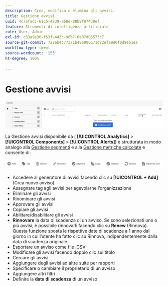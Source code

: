 ```yaml
---
description: Crea, modifica o elimina gli avvisi.
title: Gestione avvisi
uuid: 4c7afadc-61c5-4239-ab8e-88b8f87438ef
feature: Strumenti di intelligenza artificiale
role: User, Admin
exl-id: c33a9a30-f53f-443c-96b7-6a87d03573c7
source-git-commit: 7226b4c77371b486006671d72efa9e0f0d9eb1ea
workflow-type: tm+mt
source-wordcount: '153'
ht-degree: 100%

---
```


# Gestione avvisi

![](assets/alert-manager.png)

La Gestione avvisi disponibile da ( **[!UICONTROL Analytics]** > **[!UICONTROL Components]** > **[!UICONTROL Alerts]**) è strutturata in modo analogo alla [Gestione segmenti](https://experienceleague.adobe.com/docs/analytics/components/segmentation/segmentation-workflow/seg-manage.html?lang=it) e alla [Gestione metriche calcolate](https://experienceleague.adobe.com/docs/analytics/components/calculated-metrics/calcmetric-workflow/cm-manager.html?lang=it) e consente di:

![](assets/alert-manager-tasks.png)

* Accedere al generatore di avvisi facendo clic su **[!UICONTROL + Add]** (Crea nuovo avviso).
* Assegnare tag agli avvisi per agevolarne l’organizzazione
* Eliminare gli avvisi
* Rinominare gli avvisi
* Approvare gli avvisi
* Copiare gli avvisi
* Abilitare/disabilitare gli avvisi
* **Rinnovare** la data di scadenza di un avviso. Se sono selezionati uno o più avvisi, è possibile rinnovarli facendo clic su **Renew** (Rinnova). Questa funzione sposta le rispettive date di scadenza a 1 anno dal giorno in cui l’utente ha fatto clic su Rinnova, indipendentemente dalla data di scadenza originale.
* Esportare un avviso come file .CSV
* Modificare gli avvisi facendo doppio clic sul titolo
* Cercare gli avvisi
* Aggiungere degli avvisi ad altre suite per rapporti
* Specificare o cambiare il proprietario di un avviso
* Aggiungere altri filtri
* Definire la **data di scadenza** di un avviso
